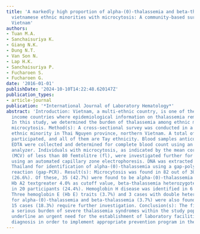 ```yaml
---
title: 'A markedly high proportion of alpha-(0)-thalassemia and beta-thalassemia among
  vietnamese ethnic minorities with microcytosis: A community-based survey in Northern
  Vietnam'
authors:
- Tuan M.A.
- Sanchaisuriya K.
- Giang N.K.
- Dung N.T.
- Van Son N.
- Lap H.K.
- Sanchaisuriya P.
- Fucharoen S.
- Fucharoen G.
date: '2016-01-01'
publishDate: '2024-10-10T14:22:48.620147Z'
publication_types:
- article-journal
publication: '*International Journal of Laboratory Hematology*'
abstract: 'Introduction: Vietnam, a multi-ethnic country, is one of the low-middle
  income countries where epidemiological information on thalassemia remains insufficient.
  In this study, we determined the burden of thalassemia among ethnic minorities with
  microcytosis. Method(s): A cross-sectional survey was conducted in a community of
  ethnic minority in Thai Nguyen province, northern Vietnam. A total of 308 minorities
  participated, and all of them are Tay ethnicity. Blood samples anticoagulated with
  EDTA were collected and determined for complete blood count using an automated hematology
  analyzer. Individuals with microcytosis, as indicated by the mean corpuscular volume
  (MCV) of less than 80 femtolitre (fl), were investigated further for thalassemia
  using an automated capillary zone electrophoresis. DNA was extracted and send to
  Thailand for identification of alpha-(0)-thalassemia using a gap-polymerase chain
  reaction (gap-PCR). Result(s): Microcytosis was found in 82 out of 308 participants
  (26.6%). Of these, 35 (42.7%) were found to be alpha-(0)-thalassemia traits. Using
  Hb A2 textgreater 4.0% as cutoff value, beta-thalassemia heterozygote was diagnosed
  in 20 participants (24.4%). Hemoglobin H disease was identified in 6 cases (7.3%).
  Three hemoglobin E (Hb E) traits (3.7%) and 3 cases with double heterozygous state
  for alpha-(0)-thalassemia and beta-thalassemia (3.7%) were also found. The remaining
  15 cases (18.3%) require further investigation. Conclusion(s): The findings reflect
  a serious burden of severe thalassemia syndromes within the study population and
  underline an urgent need for the establishment of laboratory facilities for thalassemia
  diagnosis in order to implement appropriate prevention program in the country.'
---
```

